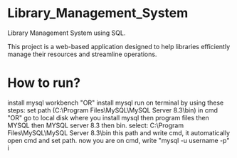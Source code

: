 # Library_Management_System
Library Management System using SQL.

This project is a web-based application designed to help libraries efficiently manage their resources and streamline operations.


# How to run?
install mysql workbench
"OR"
install mysql
run on terminal by using these steps:
set path (C:\Program Files\MySQL\MySQL Server 8.3\bin) in cmd
"OR"
go to local disk where you install mysql then program files then MYSQL then MYSQL server 8.3 then bin.
select:  C:\Program Files\MySQL\MySQL Server 8.3\bin this path and write cmd, it automatically open cmd and set path.
now you are on cmd, write "mysql -u username -p"
i
